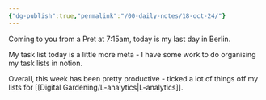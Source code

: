 ```yaml
---
{"dg-publish":true,"permalink":"/00-daily-notes/18-oct-24/"}
---
```


Coming to you from a Pret at 7:15am, today is my last day in Berlin.

My task list today is a little more meta - I have some work to do organising my task lists in notion. 

Overall, this week has been pretty productive - ticked a lot of things off my lists for [[Digital Gardening/L-analytics\|L-analytics]].

